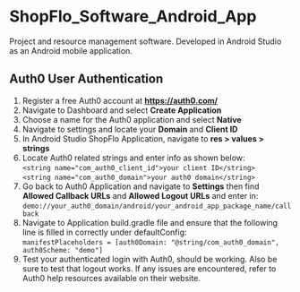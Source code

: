 # ShopFlo_Software_Android_App
 Project and resource management software.  Developed in Android Studio as an Android mobile application.


## Auth0 User Authentication
 1.  Register a free Auth0 account at **https://auth0.com/**  
 2.  Navigate to Dashboard and select **Create Application**
 3.  Choose a name for the Auth0 application and select **Native**
 4.  Navigate to settings and locate your **Domain** and **Client ID**
 5.  In Android Studio ShopFlo Application, navigate to **res > values > strings**
 6.  Locate Auth0 related strings and enter info as shown below:   
     `<string name="com_auth0_client_id">your client ID</string>`  
     `<string name="com_auth0_domain">your auth0 domain</string>`
 7.  Go back to Auth0 Application and navigate to **Settings** then find **Allowed Callback URLs** and **Allowed Logout URLs** and enter in:  
    `demo://your_auth0_domain/android/your_android_app_package_name/callback`
 8.  Navigate to Application build.gradle file and ensure that the following line is filled in correctly under defaultConfig:  
    `manifestPlaceholders = [auth0Domain: "@string/com_auth0_domain", auth0Scheme: "demo"]`
 9.  Test your authenticated login with Auth0, should be working.  Also be sure to test that logout works.  If any issues are encountered, refer to Auth0 help resources available on their website.
